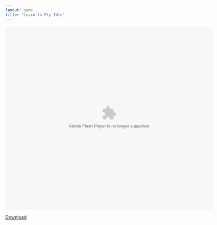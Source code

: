 ```yaml
---
layout: game
title: "Learn to Fly Idle"
---
```


<object width="100" height="100">
    <embed src="ltfi.swf" flashvars="" base="" quality="high" allowscriptaccess="always" allowfullscreen="true" bgcolor="" wmode="window" width="650" height="575" type="application/x-shockwave-flash" pluginspage="http://www.macromedia.com/go/getflashplayer">
</object>

<br>

<a href="ltfi.swf" download class="btn btn-secondary">Download</a>